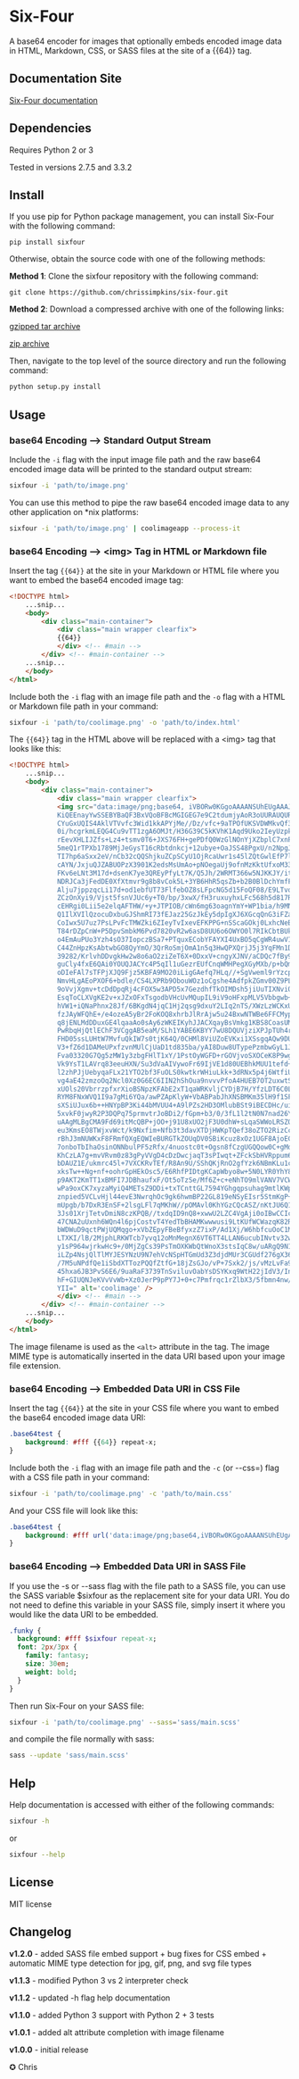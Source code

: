 Six-Four
========

A base64 encoder for images that optionally embeds encoded image data in HTML, Markdown, CSS, or SASS files at the site of a {{64}} tag.

## Documentation Site
[Six-Four documentation](http://chrissimpkins.github.io/six-four)

## Dependencies
Requires Python 2 or 3

Tested in versions 2.7.5 and 3.3.2

## Install

If you use pip for Python package management, you can install Six-Four with the following command:
```
pip install sixfour
```
Otherwise, obtain the source code with one of the following methods:

**Method 1**: Clone the sixfour repository with the following command:
```
git clone https://github.com/chrissimpkins/six-four.git
```
**Method 2**: Download a compressed archive with one of the following links:

[gzipped tar archive](https://github.com/chrissimpkins/six-four/tarball/master)

[zip archive](https://github.com/chrissimpkins/six-four/zipball/master)

Then, navigate to the top level of the source directory and run the following command:
``` python
python setup.py install
```

## Usage
### base64 Encoding --> Standard Output Stream
Include the `-i` flag with the input image file path and the raw base64 encoded image data will be printed to the standard output stream:
``` bash
sixfour -i 'path/to/image.png'
```
You can use this method to pipe the raw base64 encoded image data to any other application on *nix platforms:
``` bash
sixfour -i 'path/to/image.png' | coolimageapp --process-it
```

### base64 Encoding --> &lt;img&gt; Tag in HTML or Markdown file
Insert the tag `{{64}}` at the site in your Markdown or HTML file where you want to embed the base64 encoded image tag:

``` html
<!DOCTYPE html>
    ...snip...
    <body>
        <div class="main-container">
            <div class="main wrapper clearfix">
			{{64}}
            </div> <!-- #main -->
        </div> <!-- #main-container -->
    ...snip...
    </body>
</html>
```

Include both the `-i` flag with an image file path and the `-o` flag with a HTML or Markdown file path in your command:
``` bash
sixfour -i 'path/to/coolimage.png' -o 'path/to/index.html'
```
The `{{64}}` tag in the HTML above will be replaced with a &lt;img&gt; tag that looks like this:
``` html
<!DOCTYPE html>
    ...snip...
    <body>
        <div class="main-container">
            <div class="main wrapper clearfix">
			<img src="data:image/png;base64, iVBORw0KGgoAAAANSUhEUgAAAJYAAAAdCAQAAADif11yAAAMs0lEQVR4XuXVeXRUZZ7G8e/73ltb
			KiQEEnayYwSSEBYBaQF3BxVQoBFBcMGIGEG7e9C2tdumjyAoR3oUURAUQURAwKUH2nYJCOg0QpBF
			CYuGxUQIS4AklVTVvfc3Wid1kkAPYjMe//Dz/vfc+9aTPOfUKSVDWMkvQf3/OZRV9khpaT6P7YzH
			0i/hcgrkmLEQG4Cu9vTT1zgA6OMJt/H36G39C5kKVhK1Aqd9Uko2IeyUzpk9cdY6mf1S0nEA8F0/
			rEevXHLIJZfs+Lz4+tsmv0T6+JXS76FH+gePDfQ0WzGlNOnYjXZbplC7xnPX7CN3CFGYniGsJEyE
			5meQ1rTPXb1789MjJeGysT16cRbtdnkcj+12ubye+OaJSS48PgxU/n2NpgJapOODn3Gstvnl8yvm
			TI7hp6aSxx2eV/nCb32cQQShjkuZCpSCyU1OjRcaUwr1s45lZQtGwlEfP7lQjqATar38MIXsTw+n
			cAYN/JxjuQJZABUOPzX3901K2edsMsUmAo+pNOegaUj9ofnMzKktUfxoM33T0qcnLzf+VT4lZa1J
			FKv6eLNt3M17d+dsenK7ye3QREyPfyLt7K/Q5Jh/2WRMT366w5NJKKJY/itvJxt3YpdunEWbXhLF
			NDRJCa3jFedDE0XfXtmvr9g8b8vCok5L+3YB6HhR5qsZb+b2B0BlDchYmfF8tzYAw42MBzJXdRiN
			Alju7jppzqcLi17d+od1ebfUT73FlfebOZ8sLFpcNG5d15FoQF08/E9LTvoNqmPmLslckzUGBR37
			ZCzOnXyi9/Vjst5fsnVJUc6y+T0/bp/3xwX/fH3ruxuyhxLFc568h5d817Rg66Nruw2LNqEvGd2p
			cEHRgi0Lii5e2elqAFTHW/+y+JTPIOB/cWn6mg63oagnYmY+WP1bia/h9MNWQQAl/DCpO/0v7XA8
			Q1IlXVIlQzocuDxbuGJShmRI73fEJaz25GzJkEy5dpIgXJ6XGcqQnG3iFZa5c+ZmSJqkRm5nhrPH
			CoIwx5U7uz7PsLPvFcTMWZki6ZIeyTvIxevEFKPPG+nSScaGOkj0LxhcNeBYWuStDMkI5PQXBOFZ
			T84rDZpCnW+P5DpvSmbkM6Pvd7820vR2w6asD8UU6o6OWYO0l7RIkCbtBUkslphxPbxhpPHps1ni
			o4EmAuPUo3Yzh4sO37IopczBSa7+PTquxECobYFAYXI4UxBO5qCgWR4uwV1CGGaPqcm3iZMRGy7b
			C44ZnHpzKsAbtwbGO8QyYmO/3QrRoSmjOmA1n5q3HwQPXQrjJ5j3YqFMn1DDP1ytdwx7LeWYoNnq
			39282/KrlvhDDvgkHw2w8o6aO2ziZeT6X+0DxxV+cngyXJNV/aCDQc7fBy9qVusgvtB4DKykKV0O
			guCly4fxE6QAi0YOUQJACYc4P5qIl1uGezrEUfCnqWMHPegXGyMXb/p+bQmhlFktYG9bpwk4WLn4
			oDIeFAl7sTFPjXJQ9Fjz5KBFA9MO20iLigGAefq7HLq//+SgVweml9rYzcpugMLN3Z8zAdeJMXd/
			NmvHLgAEoPXOF6+bdle/CS4LXPRb9ObouWOz1oCgshe4AdfpkZGmv00Z9PLg1HIbp3XFDaAvd2KE
			9oVvjXgmv+tcDdDpqRj4cFOX5w3APD5x7GezdhfTkOIMDsh5jiUuTIXNviOEO66VwwbBI1h6vyoD
			EsqToCLXVgKE2v+xJZxOFxTsgodbVHcUvMQupIL9iV9oHFxpMLV5Vbbgwb+IExxovkMj6FSAfYcF
			hVW1+iQNaPhnx28Jf/6BKgdN4jqC1Hj2qsg9dxuY2LIq2nTS/XWzLzWCKxUigxC3klMES97UtkA7
			fzJAyWFQhE+/e4ozeA5yBr2FoKOQ8xhrbJlRrAjw5u24BxwNTWBe6FFCMypjS8F270sG1VVwoQk3
			q8jENLMdDDuxGE4lqaaAo0sAy6zWKEIKyhJJACXqayBsVmkg1KBS8CoasUMAhiW1AKctQEUiTE9T
			PwRbqHjQtlEChF3VCggAB5eaM/SLh1YABE6KBYY7wU8DQUVjziXPJpTUh4r4kpy/4NginMdYhP3z
			FHD05ssLUHtW7MvfuQkIW7s0tjK64Q/0CHMl8ViUZoEVKxi1XSsgqAQw9DU9iSUnJSuM4AVqFYBW
			V3+fZ6d1DAMeUPxfzvnMUlCjUaD1td835ba/yAI8Duw8UTypePzmbwGyL1JuAFtxTu/tfCw/KUCd
			Fva03320G7Qg5zMW1y3zbgFHlT1xY/1PstOyWGFD+rGOVjvoSXOCeK8P9wglg/ebi78hQhHkzWkj
			Vk9YsT1LAVrq83eeuHXN/Su3dVaAIVywoFr69IjVE1d80UEBhkMUU1tefd+OmbbivFz6SfgAdexT
			l2zhPJjUebyqaFLx21YTO2bf3FuOLS0kwtkrWHiuLkk+3dRNx5p4j6WtfiUvhFuBr3RQiDo2q/2u
			vg4aE42zmzoOq2Ncl0Xz0G6EC6IIN2hShOua9nvvvPfoA4HUEB7OT2uxwtSxnHIHwBaM8xoL3l57
			xUOls20VbrrzpfxrXioBSNpzKFAbE2xT1qaWRKvljCYDjB7H/YfzLDT6C0LUUfQM1m6rDgBStbN8
			RYM8FNxWVQ1I9a7gMi6YQa/awPZApKlyW+VbABPabJhXNSBMKm35lH9f1SF7s5GnPNYPj4UUzuvf
			sXSiUJux6b++HNYpBP3Ki44bMVUU4+A9lPZs2HD3OMlubBSt9iBECDHc/uiQuYQBIYwTzX2MfPyW
			5xvkF0jwyR2P3DQPq75prmvtrJoBDi2/fGpm+b3/0/3fL1l2tN0N7nad26Y+9UJnm7Np6rmw1j2c
			uAAgMLBgCMA9Fd69itMcQBP+jOO+j91U8xUO2jF3U0dhW+sLqaSWWoLRSZQobKdxfuGs8EeFVDVs
			eu3KmsEO8TWjxvWct/k9Nxfim+Nfb3t3davXTDjHWKpTQef38oZTO2RizCcgHB2BAYjnkOYI23DR
			rBhJ3mNUWKxF8FRmfQXgEQWIeBURGTkZOUqDV0SBiKcuz8xOz1UGF8AjoECaKCLScyNNuvZW0ULq
			7onboTbIhaOsinONNbulPF5zRfx/4nuostc0t+Ogsn8fCzgUGQQow0C+gMdKfV8LRwDKbzwO4K2Q
			KhCzLA7g+mvVRvm0z83gPyVVgD4cDzDwcjaqT3sPIwqt+ZFckSbHVRppum6A/q7puhHEmj0cFAkB
			bDAUZ1E/ukmrc45l+7VXCKRvTEf/R8An9U/SShQKjRnO2gfYzk6NBmKLu1cC/LXMuwfCqmYUMTRx
			xksTw++Ng+nf+oohrGpHEkOsc5/E6RhfPIDtgKCapWbyo8w+5N0LYR0YhY8mjJdYw++JIxgq1ziU
			p9AKT2KmTT1xBMFI7JDBhaufxF/Ot5oTzSe/Mf6Z+c+eNhTO9mlVANV7VCWAOppSBtitdioAPPuJ
			wPa9oxCK7xyzaMyiQ4METsZ9DDi+txTCnttGL7594YGhgqpsuhag9mtlKWpi/nv+Vfd36AaA4iyi
			znpied5VCLvHjl44evE3NwrqhOc9gk6hwmBP22GL819eNSyEIsr5StmKgP+dV64uSO36/zbWXZWe
			mUpgb/b7DxR3EnSF+2lsgLFl7qMKhW//pOMAvl0KhYGzCQcASZ/nKtJU6Q1DNgyu0RrXjFVfRfJX
			3Js01XrjTetvDmiN8czKPQB//txdqID9nQ8+xwwU2LZC4VgAji0oIBwCCIcjT7QdBuTiua7tmkpj
			47CNA2uUxnh6WQn4l6pjCostvT4YedTbBHAMKwwwusi9LtKUfWCWazqK82RTz1FnjQVFc/0Frr2m
			bWDWuD9qctPWjUQMqgo+xVbZEpyFBeBfyxzZ7ixP/Ad1Xj/W6hbfcuOoC1M8B2IeefApIhZXJI3w
			LTXKI/lB/2MjphLRKWTcb7yvq12oMnMegnX6VT6TT4LLAN6ucubINvtv32wApHSVfMyO2nkJJQAL
			y1sP964wjrkwHc9+/0MjZgCs39PsTmOXKWbQtWnoX3stsIqC8w/uARgQ9N1nfGh831Sq5yM0pqjj
			iLZp4NsjQlTlMYJESYNzU9N7ehVcNSpHTGmUd3Z3djdMUr3CGUdf276gX36fguZn5+O+y+9JFNUw
			/7M5uNPdfQe1iSbdXTTozPQQfZtfG+18jZsGJo/vP+7Sxk2/js/vMzLvFa9EPqtx09DOd/cd0lo4
			45hxa6JB3PvS6E6/9uaRaF3739TnSviluvOabYsDSYKxq9WtH22jIdV3/InpdiwS+0Hf4TNPUkcz
			hF+GIUQNJeKVvVvWb+Xz0JerP9pPY7J+0+c7Pmfrqc1rZlbX3/5fbmn4nw/pQsUAAAAASUVORK5C
			YII=" alt='coolimage' />
            </div> <!-- #main -->
        </div> <!-- #main-container -->
    ...snip...
    </body>
</html>
```
The image filename is used as the `<alt>` attribute in the tag.  The image MIME type is automatically inserted in the data URI based upon your image file extension.

### base64 Encoding --> Embedded Data URI in CSS File
Insert the tag `{{64}}` at the site in your CSS file where you want to embed the base64 encoded image data URI:
``` css
.base64test {
	background: #fff {{64}} repeat-x;
}
```
Include both the `-i` flag with an image file path and the `-c` (or --css=) flag with a CSS file path in your command:
``` bash
sixfour -i 'path/to/coolimage.png' -c 'path/to/main.css'
```
And your CSS file will look like this:
``` css
.base64test {
	background: #fff url('data:image/png;base64,iVBORw0KGgoAAAANSUhEUgAAABkAAAAZCAIAAABLixI0AAAAOElEQVQ4y2N4Qz3AAMSfP73DJCEIPxuNZBh112Bz14cPEISPjdVdg9Ws0fAaDa8hHF6j5dcQcxcA3DHODs/IAR8AAAAASUVORK5CYII=') repeat-x;
}
```

### base64 Encoding --> Embedded Data URI in SASS File
If you use the -s or --sass flag with the file path to a SASS file, you can use the SASS variable $sixfour as the replacement site for your data URI.  You do not need to define this variable in your SASS file, simply insert it where you would like the data URI to be embedded.
``` sass
.funky {
  background: #fff $sixfour repeat-x;
  font: 2px/3px {
    family: fantasy;
    size: 30em;
    weight: bold;
  }
}
```

Then run Six-Four on your SASS file:
``` bash
sixfour -i 'path/to/coolimage.png' --sass='sass/main.scss'
```

and compile the file normally with sass:
``` bash
sass --update 'sass/main.scss'
```


## Help
Help documentation is accessed with either of the following commands:
``` bash
sixfour -h
```
or
``` bash
sixfour --help
```

## License
MIT license

## Changelog

**v1.2.0** - added SASS file embed support + bug fixes for CSS embed + automatic MIME type detection for jpg, gif, png, and svg file types

**v1.1.3** - modified Python 3 vs 2 interpreter check

**v1.1.2** - updated -h flag help documentation

**v1.1.0** - added Python 3 support with Python 2 + 3 tests

**v1.0.1** - added alt attribute completion with image filename

**v1.0.0** - initial release

✪ Chris
